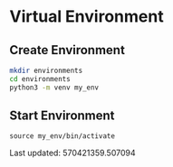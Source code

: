# Virtual Environment 
## Create Environment
```bash
mkdir environments
cd environments
python3 -m venv my_env
```

## Start Environment
`source my_env/bin/activate`

Last updated: 570421359.507094